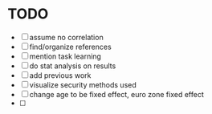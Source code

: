 # TODO
- [ ] assume no correlation
- [ ] find/organize references
- [ ] mention task learning
- [ ] do stat analysis on results
- [ ] add previous work
- [ ] visualize security methods used
- [ ] change age to be fixed effect, euro zone fixed effect
- [ ] 
